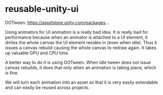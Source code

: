 # reusable-unity-ui

DOTween: https://assetstore.unity.com/packages...

Using animators for UI animation is a really bad idea. It is really bad for performance because when an animator is attached to a UI element, it dirties the whole canvas the UI element resides in (even when idle). Thus it issues a canvas rebuild causing the whole canvas to redraw again. It takes up valuable GPU and CPU time. 

A better way to do it is using DOTween. When idle tween does not issue canvas rebuilds, it does that only when an animation is taking place, which is fine.

We will turn each animation into an asset so that it is very easily extendable and can easily be reused across projects.
